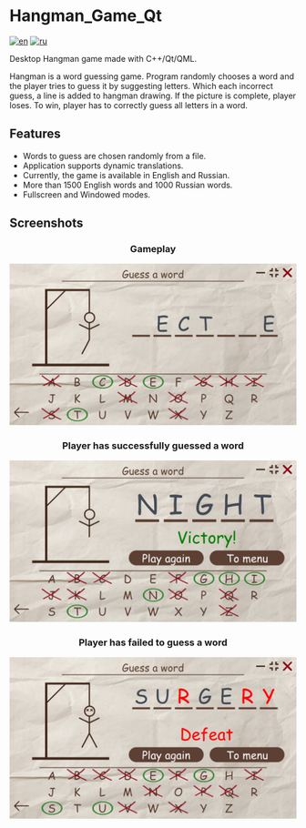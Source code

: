 # Hangman_Game_Qt

[![en](https://img.shields.io/badge/lang-en-blue.svg)](https://github.com/Dariarty/Hangman_Game_Qt/blob/main/README.md)
[![ru](https://img.shields.io/badge/lang-ru-red.svg)](https://github.com/Dariarty/Hangman_Game_Qt/blob/main/README.ru.md)

Desktop Hangman game made with C++/Qt/QML. </br> 

Hangman is a word guessing game. Program randomly chooses a word and the player tries to guess it by suggesting letters. Which each incorrect guess, a line is added to hangman drawing. If the picture is complete, player loses. To win, player has to correctly guess all letters in a word.

## Features

* Words to guess are chosen randomly from a file.</br>
* Application supports dynamic translations.</br>
* Currently, the game is available in English and Russian.</br>
* More than 1500 English words and 1000 Russian words.</br>
* Fullscreen and Windowed modes.</br>



## Screenshots

<h3 align="center">Gameplay</h3>

![alt text](assets/en_US/gameplay.png)

<h3 align="center">Player has successfully guessed a word</h3>

![alt text](assets/en_US/victory.png)

<h3 align="center">Player has failed to guess a word</h3>

![alt text](assets/en_US/defeat.png)



